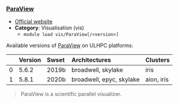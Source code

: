 ### [ParaView](https://www.paraview.org)

* [Official website](https://www.paraview.org)
* __Category__: Visualisation (vis)
    -  `module load vis/ParaView[/<version>]`

Available versions of [ParaView](https://www.paraview.org) on ULHPC platforms:

|    | Version   | Swset   | Architectures            | Clusters   |
|---:|:----------|:--------|:-------------------------|:-----------|
|  0 | 5.6.2     | 2019b   | broadwell, skylake       | iris       |
|  1 | 5.8.1     | 2020b   | broadwell, epyc, skylake | aion, iris |

> ParaView is a scientific parallel visualizer.

